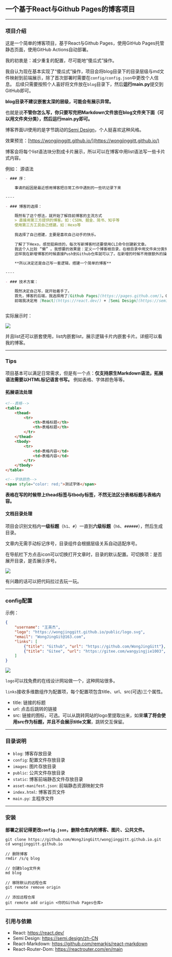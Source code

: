 ## 一个基于React与Github Pages的博客项目  

----

### 项目介绍
这是一个简单的博客项目，基于React与Github Pages，使用GitHub Pages托管静态页面，使用GitHub Actions自动部署。  

我的初衷是：减少重复的配置，尽可能地“傻瓜式”操作。

我自认为现在基本实现了“傻瓜式”操作，项目会将blog目录下的目录层级与md文件映射到前端展示，除了首次部署时需要在`config/config.json`中更改个人信息。
后续只需要按照个人喜好将文件放在`blog`目录下，然后**运行main.py**提交到GitHub即可。

**blog目录不建议嵌套太深的层级，可能会有展示异常。**

也就是说**不管你怎么写，你只要写完把Markdown文件放在blog文件夹下面（可以用文件夹分类），然后运行main.py即可。**

博客界面UI使用的是字节跳动的[Semi Design](https://semi.design/zh-CN/)，个人挺喜欢这种风格。

效果预览：[https://wongjinggitt.github.io/](https://wongjinggitt.github.io/)

博客会将每个list语法块分割成卡片展示，所以可以在博客中用list语法写一些卡片式内容。

例如： 源语法
```markdown
- ### 序： 

    事请的起因是最近想用博客把日常工作中遇到的一些坑记录下来  

----

- ### 博客的选择：

    既然有了这个想法，就开始了解目前博客的主流方式
    > 直接用第三方提供的博客。如：CSDN、掘金、简书、知乎等  
    使用第三方工具自己搭建。如：Hexo等  
    
    我选择了自己搭建，主要是喜欢自己动手的快乐。  
    
    了解了下Hexo，感觉挺麻烦的，每次写新博客时还要使用CLI命令创建新文章。  
    我这个人比较 “懒” 。我想要的效果是：定义一个博客根目录，在根目录中用文件夹分类博客类型，然后把本地的层级映射到博客前端。  
    这样我在新增博客的时候直接Push到Github仓库就可以了。在新增的时候不用做额外的操作，只要新增文件夹或者文件就可以了。  
    
    **所以决定还是自己写一套逻辑，搭建一个简单的博客**  

----

- ### 技术方案：  

    既然决定自己写，就开始着手了。  
    首先，博客的后端，我选择用了[Github Pages](https://pages.github.com/)。Github Pages是一个静态文件托管服务器。用来做博客的后端再适合不过了。  
    前端我决定用 [React](https://react.dev/) + [Semi Design](https://semi.design/zh-CN/)  
    
```

实际展示时：

![](https://wongjinggitt.github.io/images/Readme/博客list语法示例.png)

并且list还可以嵌套使用，list内嵌套list，展示逻辑卡片内嵌套卡片。详细可以看我的博客。

----

### Tips

项目基本可以满足日常需求，但是有一个点：**仅支持原生Markdown语法，拓展语法需要以HTML标记语言书写。** 例如表格、字体颜色等等。

#### 拓展语法处理

```html
<!--表格-->
<table>
    <thead>
        <tr>
            <th>表格标题</th>
            <th>表格标题</th>
        </tr>
    </thead>
    <tbody>
        <tr>
            <td>表格内容</td>
            <td>表格内容</td>
        </tr>
    </tbody>
</table>

<!--字体颜色-->
<span style="color: red;">测试字体</span>
```

**表格在写的时候带上thead标签与tbody标签，不然无法区分表格标题与表格内容。**

#### 文档目录处理

项目会识别文档内**一级标题**（`h1`、`#`）一直到**六级标题**（`h6`、`######`），然后生成目录。  

文章内无需手动标记序号，目录组件会根据层级关系自动适配序号。

在导航栏下方点击icon可以切换打开文章时，目录的默认配置。可切换项：是否展开目录，是否展示序号。

![](https://wongjinggitt.github.io/images/Readme/目录层级展示.png)

有兴趣的话可以把代码拉过去玩一玩。

----

### config配置

示例：

```json
{
    "username": "王英杰",
    "logo": "https://wongjinggitt.github.io/public/logo.svg",
    "email": "WongJingGit@163.com",
    "links": [
        {"title": "Github", "url": "https://github.com/WongJingGitt"},
        {"title": "Gitee", "url": "https://gitee.com/wangyingjie1003", "src": "https://gitee.com/static/images/logo-black.svg?t=158106664"}
    ]
}
```

![](https://wongjinggitt.github.io/images/Readme/config对应关系.png)

`logo`可以找免费的在线设计网站做一个，这种网站很多。

`links`接收多维数组作为配置项，每个配置项包含title、url、src(可选)三个属性。  

* title: 链接的标题
* url: 点击后跳转的链接
* src: 链接的图标，可选。可以从跳转网站的logo里提取出来，如果**填了将会使用src作为标题，并且不会展示title文案**，跳转交互保留。

----

### 目录说明

* `blog`: 博客存放目录
* `config`: 配置文件存放目录
* `images`: 图片存放目录
* `public`: 公共文件存放目录
* `static`: 博客前端静态文件存放目录
* `asset-manifest.json`: 前端静态资源映射文件
* `index.html`: 博客首页文件
* `main.py`: 主程序文件

----

### 安装

**部署之前记得更改`config.json`，删除仓库内的博客、图片、公共文件。**

```commandline
git clone https://github.com/WongJingGitt/wongjinggitt.github.io.git
cd wongjinggitt.github.io

// 删除博客
rmdir /s/q blog

// 创建blog文件夹
md blog

// 移除默认的远程仓库
git remote remove origin

// 添加远程仓库
git remote add origin <你的Github Pages仓库>
```

----

### 引用与依赖

- React: https://react.dev/
- Semi Design: https://semi.design/zh-CN
- React-Markdown: https://github.com/remarkjs/react-markdown
- React-Router-Dom: https://reactrouter.com/en/main